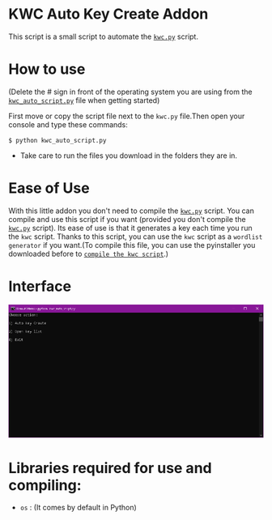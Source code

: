 # KWC Auto Key Create Addon

This script is a small script to automate the [`kwc.py`](https://github.com/NSIS-arch/KWC) script.

# How to use

(Delete the # sign in front of the operating system you are using from the [`kwc_auto_script.py`]() file when getting started)

<p1>First move or copy the script file next to the `kwc.py` file.Then open your console and type these commands:</p1>

```
$ python kwc_auto_script.py
```
* Take care to run the files you download in the folders they are in.

# Ease of Use

With this little addon you don't need to compile the [`kwc.py`](https://github.com/NSIS-arch/KWC) script. You can compile and use this script if you want (provided you don't compile the [`kwc.py`](https://github.com/NSIS-arch/KWC) script). Its ease of use is that it generates a key each time you run the `kwc` script. Thanks to this script, you can use the `kwc` script as a `wordlist generator` if you want.(To compile this file, you can use the pyinstaller you downloaded before to [`compile the kwc script`](https://github.com/NSIS-arch/KWC#another-usage).)

# Interface

<img src="Images\KWC_SCREENSHOT.png">



# Libraries required for use and compiling:

* `os` :
(It comes by default in Python)

#